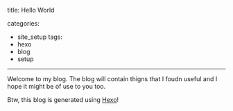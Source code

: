 title: Hello World

categories:
- site_setup
tags:
- hexo
- blog
- setup

---
Welcome to my blog.
The blog will contain thigns that I foudn useful and I hope it might be of use to you too.

Btw, this blog is generated using [Hexo](http://hexo.io/)! 
